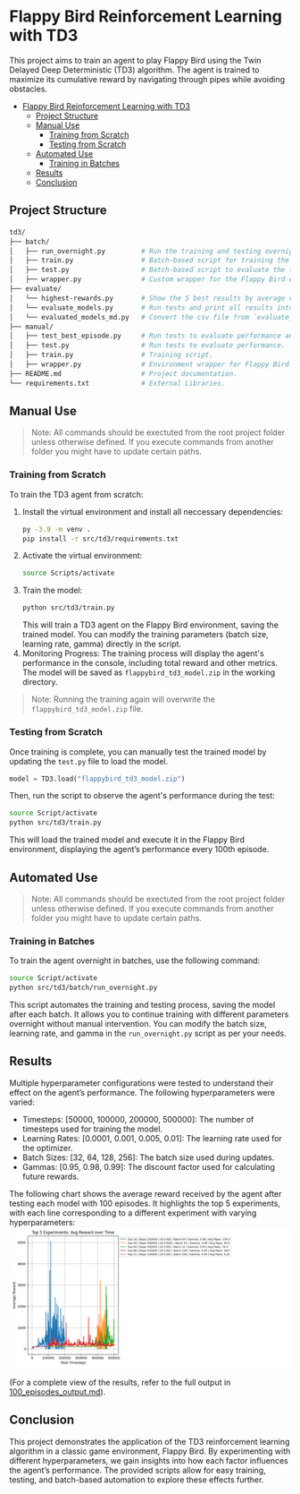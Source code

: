 # Flappy Bird Reinforcement Learning with TD3

This project aims to train an agent to play Flappy Bird using the Twin Delayed Deep Deterministic (TD3) algorithm. The agent is trained to maximize its cumulative reward by navigating through pipes while avoiding obstacles.

- [Flappy Bird Reinforcement Learning with TD3](#flappy-bird-reinforcement-learning-with-td3)
  - [Project Structure](#project-structure)
  - [Manual Use](#manual-use)
    - [Training from Scratch](#training-from-scratch)
    - [Testing from Scratch](#testing-from-scratch)
  - [Automated Use](#automated-use)
    - [Training in Batches](#training-in-batches)
  - [Results](#results)
  - [Conclusion](#conclusion)


## Project Structure
```sh
td3/
├── batch/
│   ├── run_overnight.py         # Run the training and testing overnight in batches.
│   ├── train.py                 # Batch-based script for training the TD3 model.
│   ├── test.py                  # Batch-based script to evaluate the trained model.
│   ├── wrapper.py               # Custom wrapper for the Flappy Bird environment.
├── evaluate/
│   └── highest-rewards.py       # Show the 5 best results by average values.
│   └── evaluate_models.py       # Run tests and print all results into a csv file
│   └── evaluated_models_md.py   # Convert the csv file from `evaluate_models.py` into markdown compatible table.
├── manual/
│   ├── test_best_episode.py     # Run tests to evaluate performance and visualize the best game at the end. 
│   ├── test.py                  # Run tests to evaluate performance.
│   ├── train.py                 # Training script.
│   ├── wrapper.py               # Environment wrapper for Flappy Bird.
├── README.md                    # Project documentation.
└── requirements.txt             # External Libraries.
```

## Manual Use

> Note: All commands should be exectuted from the root project folder unless otherwise defined. If you execute commands from another folder you might have to update certain paths.

### Training from Scratch
To train the TD3 agent from scratch:
1. Install the virtual environment and install all neccessary dependencies:
   ```sh
   py -3.9 -m venv .
   pip install -r src/td3/requirements.txt
   ```
2. Activate the virtual environment:
   ```sh
   source Scripts/activate
   ```
3. Train the model:
   ```sh
   python src/td3/train.py
   ```
   This will train a TD3 agent on the Flappy Bird environment, saving the trained model. You can modify the training parameters (batch size, learning rate, gamma) directly in the script.
4. Monitoring Progress:
   The training process will display the agent's performance in the console, including total reward and other metrics. The model will be saved as `flappybird_td3_model.zip` in the working directory.

> Note: Running the training again will overwrite the `flappybird_td3_model.zip` file.

### Testing from Scratch
Once training is complete, you can manually test the trained model by updating the `test.py` file to load the model. 
```python
model = TD3.load("flappybird_td3_model.zip")
```
Then, run the script to observe the agent's performance during the test:
```sh
source Script/activate
python src/td3/train.py
```
This will load the trained model and execute it in the Flappy Bird environment, displaying the agent’s performance every 100th episode.

## Automated Use
> Note: All commands should be exectuted from the root project folder unless otherwise defined. If you execute commands from another folder you might have to update certain paths.

### Training in Batches
To train the agent overnight in batches, use the following command:
   ```sh
   source Script/activate
   python src/td3/batch/run_overnight.py
   ```
This script automates the training and testing process, saving the model after each batch. It allows you to continue training with different parameters overnight without manual intervention. You can modify the batch size, learning rate, and gamma in the `run_overnight.py` script as per your needs.

## Results
Multiple hyperparameter configurations were tested to understand their effect on the agent’s performance. The following hyperparameters were varied:
- Timesteps: [50000, 100000, 200000, 500000]: The number of timesteps used for training the model.
- Learning Rates: [0.0001, 0.001, 0.005, 0.01]: The learning rate used for the optimizer.
- Batch Sizes: [32, 64, 128, 256]: The batch size used during updates.
- Gammas: [0.95, 0.98, 0.99]: The discount factor used for calculating future rewards.

The following chart shows the average reward received by the agent after testing each model with 100 episodes. It highlights the top 5 experiments, with each line corresponding to a different experiment with varying hyperparameters:
![top5-rewards-overview](../../assets/imgs/td3-highest-rewards.png)

(For a complete view of the results, refer to the full output in [100_episodes_output.md](./results/100_episodes_output.md)).

## Conclusion
This project demonstrates the application of the TD3 reinforcement learning algorithm in a classic game environment, Flappy Bird. By experimenting with different hyperparameters, we gain insights into how each factor influences the agent’s performance. The provided scripts allow for easy training, testing, and batch-based automation to explore these effects further.
